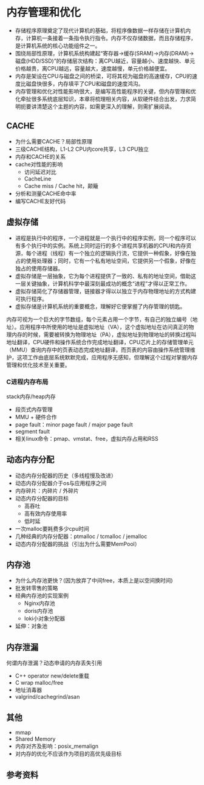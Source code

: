 # 内存管理和优化

- 存储程序原理奠定了现代计算机的基础，将程序像数据一样存储在计算机内存，计算机一条接着一条指令执行指令。内存不仅存储数据，而且存储程序，是计算机系统的核心功能组件之一。
- 围绕局部性原理，计算机系统构建起“寄存器->缓存(SRAM)->内存(DRAM)->磁盘(HDD/SSD)”的存储层次结构：离CPU越近，容量越小、速度越快、单元价格越贵，离CPU越远，容量越大，速度越慢，单元价格越便宜。
- 内存是架设在CPU与磁盘之间的桥梁，可将其视为磁盘的高速缓存，CPU的速度比磁盘快很多，内存填平了CPU和磁盘的速度鸿沟。
- 内存管理和优化对性能影响很大，是编写高性能程序的关键，但内存管理和优化牵扯很多系统底层知识，本章将梳理相关内容，从软硬件结合出发，力求简明扼要讲清楚这个主题的内容，如需更深入的理解，则需扩展阅读。

## CACHE
- 为什么需要CACHE？局部性原理
- 三级CACHE结构，L1-L2 CPU内core共享，L3 CPU独立
- 内存和CACHE的关系
- cache对性能的影响
	- 访问延迟对比
	- CacheLine
	- Cache miss / Cache hit，颠簸
- 分析和测量CACHE命中率
- 编写CACHE友好代码

## 虚拟存储
- 进程是执行中的程序，一个进程就是一个执行中的程序实例，同一个程序可以有多个执行中的实例。系统上同时运行的多个进程共享机器的CPU和内存资源，每个进程（线程）有一个独立的逻辑执行流，它提供一种假象，好像在独占的使用处理器；同时，它有一个私有地址空间，它提供另一个假象，好像在独占的使用存储器。
- 虚拟存储是一层抽象，它为每个进程提供了一致的、私有的地址空间，借助这一层关键抽象，计算机科学中最深刻最成功的概念“进程”才得以正常工作。
- 虚拟存储简化了存储器管理，链接器才得以以独立于内存物理地址的方式构建可执行程序。
- 虚拟存储是计算机系统的重要概念，理解好它便掌握了内存管理的钥匙。

内存可视为一个巨大的字节数组，每个元素占用一个字节，有自己的独立编号（地址）。应用程序中所使用的地址是虚拟地址（VA），这个虚拟地址在访问真正的物理内存的时候，需要被转换为物理地址（PA），虚拟地址到物理地址的转换过程叫地址翻译，CPU硬件和操作系统合作完成地址翻译，CPU芯片上的存储管理单元（MMU）查询内存中的页表动态完成地址翻译，而页表的内容由操作系统管理维护，这项工作由底层系统默默完成，应用程序无感知，但理解这个过程对掌握内存管理和优化技术至关重要。



### C进程内存布局
stack内存/heap内存

- 段页式内存管理
- MMU + 硬件合作
- page fault：minor page fault / major page fault
- segment fault
- 相关linux命令：pmap、vmstat、free，虚拟内存占用和RSS

## 动态内存分配
- 动态内存分配器的历史（多线程慢及改进）
- 动态内存分配器介于os与应用程序之间
- 内存碎片：内碎片 / 外碎片
- 动态内存分配器的目标
    - 高吞吐
	- 高有效内存使用率
	- 低时延
- 一次malloc要耗费多少cpu时间
- 几种经典的内存分配器：ptmalloc / tcmalloc / jemalloc
- 动态内存分配器的挑战（引出为什么需要MemPool）

## 内存池
- 为什么内存池更快？(因为放弃了中间free，本质上是以空间换时间)
- 批发转零售的策略
- 经典内存池的实现案例
	- Nginx内存池
	- doris内存池
	- loki小对象分配器
- 延伸：对象池

## 内存泄漏
何谓内存泄漏？动态申请的内存丢失引用
- C++ operator new/delete重载
- C wrap malloc/free
- 地址消毒器
- valgrind/cachegrind/asan

## 其他

- mmap
- Shared Memory
- 内存对齐及影响：posix\_memalign 
- 对内存的优化不应该作为项目的高优先级目标

## 参考资料

